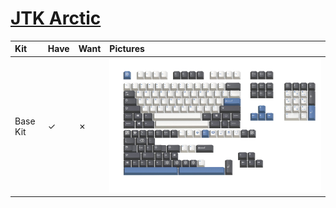 # [JTK Arctic](https://geekhack.org/index.php?topic=97831.0)

| Kit                                   | Have    | Want    | Pictures |
| :-------------------------------------| :------ | :------ | :------- |
| Base Kit                              |    ✓    |    ✗    | ![](pictures/jtk_arctic_kit.jpg) |
